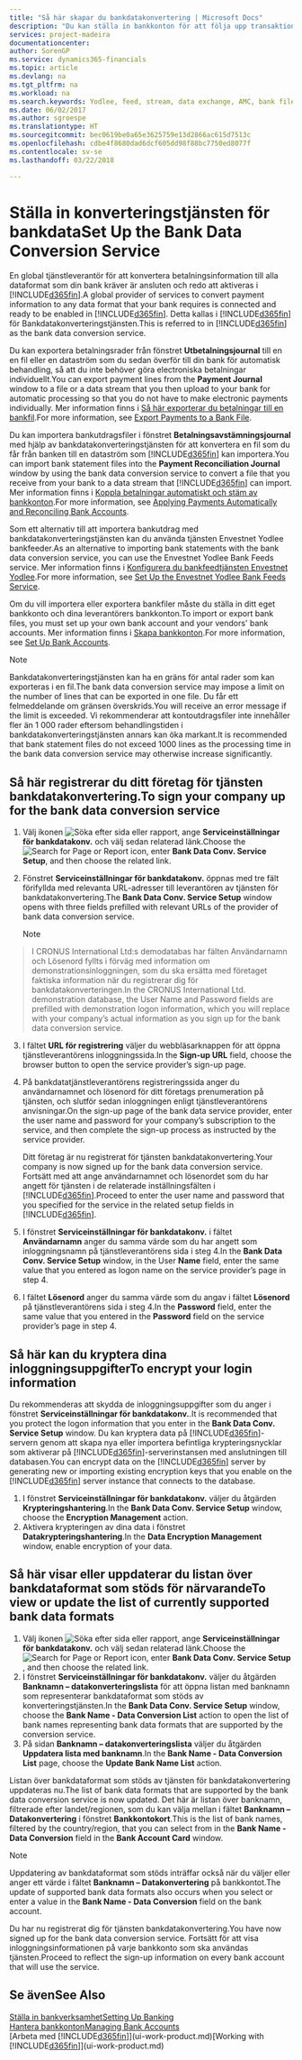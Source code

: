 ```yaml
---
title: "Så här skapar du bankdatakonvertering | Microsoft Docs"
description: "Du kan ställa in bankkonton för att följa upp transaktioner och importera eller exportera bankfeeder, till exempel Yodlee."
services: project-madeira
documentationcenter: 
author: SorenGP
ms.service: dynamics365-financials
ms.topic: article
ms.devlang: na
ms.tgt_pltfrm: na
ms.workload: na
ms.search.keywords: Yodlee, feed, stream, data exchange, AMC, bank file import, bank file export, re-export, bank transfer, AMC, bank data conversion service, funds transfer
ms.date: 06/02/2017
ms.author: sgroespe
ms.translationtype: HT
ms.sourcegitcommit: bec0619be0a65e3625759e13d2866ac615d7513c
ms.openlocfilehash: cdbe4f8680dad6dcf605dd98f88bc7750ed8077f
ms.contentlocale: sv-se
ms.lasthandoff: 03/22/2018

---
```

# <a name="set-up-the-bank-data-conversion-service"></a><span data-ttu-id="c32e6-103">Ställa in konverteringstjänsten för bankdata</span><span class="sxs-lookup"><span data-stu-id="c32e6-103">Set Up the Bank Data Conversion Service</span></span>
<span data-ttu-id="c32e6-104">En global tjänstleverantör för att konvertera betalningsinformation till alla dataformat som din bank kräver är ansluten och redo att aktiveras i [!INCLUDE[d365fin](includes/d365fin_md.md)].</span><span class="sxs-lookup"><span data-stu-id="c32e6-104">A global provider of services to convert payment information to any data format that your bank requires is connected and ready to be enabled in [!INCLUDE[d365fin](includes/d365fin_md.md)].</span></span> <span data-ttu-id="c32e6-105">Detta kallas i [!INCLUDE[d365fin](includes/d365fin_md.md)] för Bankdatakonverteringstjänsten.</span><span class="sxs-lookup"><span data-stu-id="c32e6-105">This is referred to in [!INCLUDE[d365fin](includes/d365fin_md.md)] as the bank data conversion service.</span></span>

<span data-ttu-id="c32e6-106">Du kan exportera betalningsrader från fönstret **Utbetalningsjournal** till en en fil eller en dataström som du sedan överför till din bank för automatisk behandling, så att du inte behöver göra electroniska betalningar individuellt.</span><span class="sxs-lookup"><span data-stu-id="c32e6-106">You can export payment lines from the **Payment Journal** window to a file or a data stream that you then upload to your bank for automatic processing so that you do not have to make electronic payments individually.</span></span> <span data-ttu-id="c32e6-107">Mer information finns i [Så här exporterar du betalningar till en bankfil](payables-how-export-payments-bank-file.md).</span><span class="sxs-lookup"><span data-stu-id="c32e6-107">For more information, see [Export Payments to a Bank File](payables-how-export-payments-bank-file.md).</span></span>

<span data-ttu-id="c32e6-108">Du kan importera bankutdragsfiler i fönstret **Betalningsavstämningsjournal** med hjälp av bankdatakonverteringstjänsten för att konvertera en fil som du får från banken till en dataström som [!INCLUDE[d365fin](includes/d365fin_md.md)] kan importera.</span><span class="sxs-lookup"><span data-stu-id="c32e6-108">You can import bank statement files into the **Payment Reconciliation Journal** window by using the bank data conversion service to convert a file that you receive from your bank to a data stream that [!INCLUDE[d365fin](includes/d365fin_md.md)] can import.</span></span> <span data-ttu-id="c32e6-109">Mer information finns i [Koppla betalningar automatiskt och stäm av bankkonton](receivables-apply-payments-auto-reconcile-bank-accounts.md).</span><span class="sxs-lookup"><span data-stu-id="c32e6-109">For more information, see [Applying Payments Automatically and Reconciling Bank Accounts](receivables-apply-payments-auto-reconcile-bank-accounts.md).</span></span>

<span data-ttu-id="c32e6-110">Som ett alternativ till att importera bankutdrag med bankdatakonverteringstjänsten kan du använda tjänsten Envestnet Yodlee bankfeeder.</span><span class="sxs-lookup"><span data-stu-id="c32e6-110">As an alternative to importing bank statements with the bank data conversion service, you can use the Envestnet Yodlee Bank Feeds service.</span></span> <span data-ttu-id="c32e6-111">Mer information finns i [Konfigurera du bankfeedtjänsten Envestnet Yodlee](bank-how-setup-bank-statement-service.md).</span><span class="sxs-lookup"><span data-stu-id="c32e6-111">For more information, see [Set Up the Envestnet Yodlee Bank Feeds Service](bank-how-setup-bank-statement-service.md).</span></span>

<span data-ttu-id="c32e6-112">Om du vill importera eller exportera bankfiler måste du ställa in ditt eget bankkonto och dina leverantörers bankkonton.</span><span class="sxs-lookup"><span data-stu-id="c32e6-112">To import or export bank files, you must set up your own bank account and your vendors' bank accounts.</span></span> <span data-ttu-id="c32e6-113">Mer information finns i [Skapa bankkonton](bank-how-setup-bank-accounts.md).</span><span class="sxs-lookup"><span data-stu-id="c32e6-113">For more information, see [Set Up Bank Accounts](bank-how-setup-bank-accounts.md).</span></span>

> [!NOTE]  
>   <span data-ttu-id="c32e6-114">Bankdatakonverteringstjänsten kan ha en gräns för antal rader som kan exporteras i en fil.</span><span class="sxs-lookup"><span data-stu-id="c32e6-114">The bank data conversion service may impose a limit on the number of lines that can be exported in one file.</span></span> <span data-ttu-id="c32e6-115">Du får ett felmeddelande om gränsen överskrids.</span><span class="sxs-lookup"><span data-stu-id="c32e6-115">You will receive an error message if the limit is exceeded.</span></span> <span data-ttu-id="c32e6-116">Vi rekommenderar att kontoutdragsfiler inte innehåller fler än 1 000 rader eftersom behandlingstiden i bankdatakonverteringstjänsten annars kan öka markant.</span><span class="sxs-lookup"><span data-stu-id="c32e6-116">It is recommended that bank statement files do not exceed 1000 lines as the processing time in the bank data conversion service may otherwise increase significantly.</span></span>

## <a name="to-sign-your-company-up-for-the-bank-data-conversion-service"></a><span data-ttu-id="c32e6-117">Så här registrerar du ditt företag för tjänsten bankdatakonvertering.</span><span class="sxs-lookup"><span data-stu-id="c32e6-117">To sign your company up for the bank data conversion service</span></span>
1. <span data-ttu-id="c32e6-118">Välj ikonen ![Söka efter sida eller rapport](media/ui-search/search_small.png "Ikonen Söka efter sida eller rapport"), ange **Serviceinställningar för bankdatakonv.** och välj sedan relaterad länk.</span><span class="sxs-lookup"><span data-stu-id="c32e6-118">Choose the ![Search for Page or Report](media/ui-search/search_small.png "Search for Page or Report icon") icon, enter **Bank Data Conv. Service Setup**, and then choose the related link.</span></span>  
2. <span data-ttu-id="c32e6-119">Fönstret **Serviceinställningar för bankdatakonv.** öppnas med tre fält förifyllda med relevanta URL-adresser till leverantören av tjänsten för bankdatakonvertering.</span><span class="sxs-lookup"><span data-stu-id="c32e6-119">The **Bank Data Conv. Service Setup** window opens with three fields prefilled with relevant URLs of the provider of bank data conversion service.</span></span>

    > [!NOTE]  
>   <span data-ttu-id="c32e6-120">I CRONUS International Ltd:s demodatabas har fälten Användarnamn och Lösenord fyllts i förväg med information om demonstrationsinloggningen, som du ska ersätta med företaget faktiska information när du registrerar dig för bankdatakonverteringen.</span><span class="sxs-lookup"><span data-stu-id="c32e6-120">In the CRONUS International Ltd. demonstration database, the User Name and Password fields are prefilled with demonstration logon information, which you will replace with your company’s actual information as you sign up for the bank data conversion service.</span></span>
3. <span data-ttu-id="c32e6-121">I fältet **URL för registrering** väljer du webbläsarknappen för att öppna tjänstleverantörens inloggningssida.</span><span class="sxs-lookup"><span data-stu-id="c32e6-121">In the **Sign-up URL** field, choose the browser button to open the service provider’s sign-up page.</span></span>  
4. <span data-ttu-id="c32e6-122">På bankdatatjänstleverantörens registreringssida anger du användarnamnet och lösenord för ditt företags prenumeration på tjänsten, och slutför sedan inloggningen enligt tjänstleverantörens anvisningar.</span><span class="sxs-lookup"><span data-stu-id="c32e6-122">On the sign-up page of the bank data service provider, enter the user name and password for your company’s subscription to the service, and then complete the sign-up process as instructed by the service provider.</span></span>

    <span data-ttu-id="c32e6-123">Ditt företag är nu registrerat för tjänsten bankdatakonvertering.</span><span class="sxs-lookup"><span data-stu-id="c32e6-123">Your company is now signed up for the bank data conversion service.</span></span> <span data-ttu-id="c32e6-124">Fortsätt med att ange användarnamnet och lösenordet som du har angett för tjänsten i de relaterade inställningsfälten i [!INCLUDE[d365fin](includes/d365fin_md.md)].</span><span class="sxs-lookup"><span data-stu-id="c32e6-124">Proceed to enter the user name and password that you specified for the service in the related setup fields in [!INCLUDE[d365fin](includes/d365fin_md.md)].</span></span>
5. <span data-ttu-id="c32e6-125">I fönstret **Serviceinställningar för bankdatakonv.** i fältet **Användarnamn** anger du samma värde som du har angett som inloggningsnamn på tjänstleverantörens sida i steg 4.</span><span class="sxs-lookup"><span data-stu-id="c32e6-125">In the **Bank Data Conv. Service Setup** window, in the User **Name** field, enter the same value that you entered as logon name on the service provider’s page in step 4.</span></span>
6. <span data-ttu-id="c32e6-126">I fältet **Lösenord** anger du samma värde som du angav i fältet **Lösenord** på tjänstleverantörens sida i steg 4.</span><span class="sxs-lookup"><span data-stu-id="c32e6-126">In the **Password** field, enter the same value that you entered in the **Password** field on the service provider’s page in step 4.</span></span>

## <a name="to-encrypt-your-login-information"></a><span data-ttu-id="c32e6-127">Så här kan du kryptera dina inloggningsuppgifter</span><span class="sxs-lookup"><span data-stu-id="c32e6-127">To encrypt your login information</span></span>
<span data-ttu-id="c32e6-128">Du rekommenderas att skydda de inloggningsuppgifter som du anger i fönstret **Serviceinställningar för bankdatakonv.**.</span><span class="sxs-lookup"><span data-stu-id="c32e6-128">It is recommended that you protect the logon information that you enter in the **Bank Data Conv. Service Setup** window.</span></span> <span data-ttu-id="c32e6-129">Du kan kryptera data på [!INCLUDE[d365fin](includes/d365fin_md.md)]-servern genom att skapa nya eller importera befintliga krypteringsnycklar som aktiverar på [!INCLUDE[d365fin](includes/d365fin_md.md)]-serverinstansen med anslutningen till databasen.</span><span class="sxs-lookup"><span data-stu-id="c32e6-129">You can encrypt data on the [!INCLUDE[d365fin](includes/d365fin_md.md)] server by generating new or importing existing encryption keys that you enable on the [!INCLUDE[d365fin](includes/d365fin_md.md)] server instance that connects to the database.</span></span>

1. <span data-ttu-id="c32e6-130">I fönstret **Serviceinställningar för bankdatakonv.** väljer du åtgärden **Krypteringshantering**.</span><span class="sxs-lookup"><span data-stu-id="c32e6-130">In the **Bank Data Conv. Service Setup** window, choose the **Encryption Management** action.</span></span>
2. <span data-ttu-id="c32e6-131">Aktivera krypteringen av dina data i fönstret **Datakrypteringshantering**.</span><span class="sxs-lookup"><span data-stu-id="c32e6-131">In the **Data Encryption Management** window, enable encryption of your data.</span></span>

## <a name="to-view-or-update-the-list-of-currently-supported-bank-data-formats"></a><span data-ttu-id="c32e6-132">Så här visar eller uppdaterar du listan över bankdataformat som stöds för närvarande</span><span class="sxs-lookup"><span data-stu-id="c32e6-132">To view or update the list of currently supported bank data formats</span></span>
1. <span data-ttu-id="c32e6-133">Välj ikonen ![Söka efter sida eller rapport](media/ui-search/search_small.png "Ikonen Söka efter sida eller rapport"), ange **Serviceinställningar för bankdatakonv.** och välj sedan relaterad länk.</span><span class="sxs-lookup"><span data-stu-id="c32e6-133">Choose the ![Search for Page or Report](media/ui-search/search_small.png "Search for Page or Report icon") icon, enter **Bank Data Conv. Service Setup** , and then choose the related link.</span></span>
2. <span data-ttu-id="c32e6-134">I fönstret **Serviceinställningar för bankdatakonv.** väljer du åtgärden **Banknamn – datakonverteringslista** för att öppna listan med banknamn som representerar bankdataformat som stöds av konverteringstjänsten.</span><span class="sxs-lookup"><span data-stu-id="c32e6-134">In the **Bank Data Conv. Service Setup** window, choose the **Bank Name - Data Conversion List** action to open the list of bank names representing bank data formats that are supported by the conversion service.</span></span>
3. <span data-ttu-id="c32e6-135">På sidan **Banknamn – datakonverteringslista** väljer du åtgärden **Uppdatera lista med banknamn**.</span><span class="sxs-lookup"><span data-stu-id="c32e6-135">In the **Bank Name - Data Conversion List** page, choose the **Update Bank Name List** action.</span></span>

<span data-ttu-id="c32e6-136">Listan över bankdataformat som stöds av tjänsten för bankdatakonvertering uppdateras nu.</span><span class="sxs-lookup"><span data-stu-id="c32e6-136">The list of bank data formats that are supported by the bank data conversion service is now updated.</span></span> <span data-ttu-id="c32e6-137">Det här är listan över banknamn, filtrerade efter landet/regionen, som du kan välja mellan i fältet **Banknamn – Datakonvertering** i fönstret **Bankkontokort**.</span><span class="sxs-lookup"><span data-stu-id="c32e6-137">This is the list of bank names, filtered by the country/region, that you can select from in the **Bank Name - Data Conversion** field in the **Bank Account Card** window.</span></span>

> [!NOTE]  
>   <span data-ttu-id="c32e6-138">Uppdatering av bankdataformat som stöds inträffar också när du väljer eller anger ett värde i fältet **Banknamn – Datakonvertering** på bankkontot.</span><span class="sxs-lookup"><span data-stu-id="c32e6-138">The update of supported bank data formats also occurs when you select or enter a value in the **Bank Name - Data Conversion** field on the bank account.</span></span>

<span data-ttu-id="c32e6-139">Du har nu registrerat dig för tjänsten bankdatakonvertering.</span><span class="sxs-lookup"><span data-stu-id="c32e6-139">You have now signed up for the bank data conversion service.</span></span> <span data-ttu-id="c32e6-140">Fortsätt för att visa inloggningsinformationen på varje bankkonto som ska användas tjänsten.</span><span class="sxs-lookup"><span data-stu-id="c32e6-140">Proceed to reflect the sign-up information on every bank account that will use the service.</span></span>

## <a name="see-also"></a><span data-ttu-id="c32e6-141">Se även</span><span class="sxs-lookup"><span data-stu-id="c32e6-141">See Also</span></span>
[<span data-ttu-id="c32e6-142">Ställa in bankverksamhet</span><span class="sxs-lookup"><span data-stu-id="c32e6-142">Setting Up Banking</span></span>](bank-setup-banking.md)  
[<span data-ttu-id="c32e6-143">Hantera bankkonton</span><span class="sxs-lookup"><span data-stu-id="c32e6-143">Managing Bank Accounts</span></span>](bank-manage-bank-accounts.md)  
<span data-ttu-id="c32e6-144">[Arbeta med [!INCLUDE[d365fin](includes/d365fin_md.md)]](ui-work-product.md)</span><span class="sxs-lookup"><span data-stu-id="c32e6-144">[Working with [!INCLUDE[d365fin](includes/d365fin_md.md)]](ui-work-product.md)</span></span>

